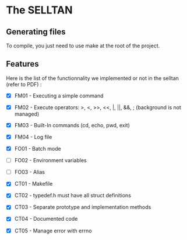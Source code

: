 # The SELLTAN

## Generating files

To compile, you just need to use make at the root of the project.  

## Features

Here is the list of the functionnality we implemented or not in the selltan (refer to PDF) :
- [X] FM01 - Executing a simple command
- [x] FM02 - Execute operators: >, <, >>, <<, |, ||, &&, ; (background is not managed)
- [x] FM03 - Built-In commands (cd, echo, pwd, exit)
- [x] FM04 - Log file

- [X] FO01 - Batch mode
- [ ] FO02 - Environment variables
- [ ] FO03 - Alias

- [X] CT01 - Makefile
- [X] CT02 - typedef.h must have all struct definitions
- [X] CT03 - Separate prototype and implementation methods
- [X] CT04 - Documented code
- [X] CT05 - Manage error with errno